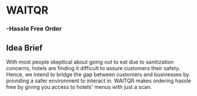 # WAITQR
###     -Hassle Free Order


## Idea Brief

With most people skeptical about going out to eat due to sanitization concerns, hotels are finding it difficult to assure customers their safety. Hence, we intend to bridge the gap between customers and businesses by providing a safer environment to interact in. WAITQR makes ordering hassle free by giving you access to hotels' menus with just a scan.
